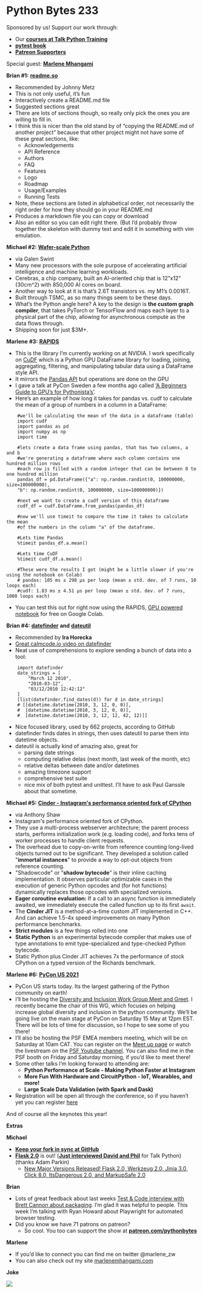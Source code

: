 # Python Bytes 233

Sponsored by us! Support our work through:

- Our [**courses at Talk Python Training**](https://training.talkpython.fm/)
- [**pytest book**](https://pragprog.com/titles/bopytest/python-testing-with-pytest/)
- [**Patreon Supporters**](https://www.patreon.com/pythonbytes)

Special guest: [**Marlene Mhangami**](https://marlenemhangami.com/)

**Brian #1:** [**readme.so**](https://readme.so/)

- Recommended by Johnny Metz
- This is not only useful, it’s fun
- Interactively create a README.md file
- Suggested sections great 
- There are lots of sections though, so really only pick the ones you are willing to fill in.
- I think this is nicer than the old stand by of “copying the README.md of another project” because that other project might not have some of these great sections, like:
	- Acknowledgements
	- API Reference
	- Authors
	- FAQ
	- Features
	- Logo
	- Roadmap
	- Usage/Examples
	- Running Tests
- Note, these sections are listed in alphabetical order, not necessarily the right order for how they should go in your README.md
- Produces a markdown file you can copy or download
- Also an editor so you can edit right there. (But I’d probably throw together the skeleton with dummy text and edit it in something with vim emulation.


**Michael #2:** [**Wafer-scale Python**](https://www.anandtech.com/show/16626/cerebras-unveils-wafer-scale-engine-two-wse2-26-trillion-transistors-100-yield)

- via Galen Swint
- Many new processors with the sole purpose of accelerating artificial intelligence and machine learning workloads.
- Cerebras, a chip company, built an AI-oriented chip that is 12”x12” (30cm^2) with 850,000 AI cores on board.
- Another way to look at it is that’s 2.6T transistors vs. my M1’s 0.0016T.
- Built through TSMC, as so many things seem to be these days.
- What’s the Python angle here? A key to the design is **the custom graph compiler**, that takes PyTorch or TensorFlow and maps each layer to a physical part of the chip, allowing for asynchronous compute as the data flows through.
- Shipping soon for just $3M+.

**Marlene** **#3:** [**RAPIDS**](https://rapids.ai/)

- This is the library I’m currently working on at NVIDIA. I work specifically on [CuDF](https://docs.rapids.ai/api/cudf/stable/10min.html) which is a Python GPU DataFrame library for loading, joining, aggregating, filtering, and manipulating tabular data using a DataFrame style API. 
- It mirrors the [Pandas API](https://pandas.pydata.org/) but operations are done on the GPU
- I gave a talk at PyCon Sweden a few months ago called [‘A Beginners Guide to GPU’s for Pythonista’s’](https://www.youtube.com/watch?v=5s8PljqLdkA). 
- Here’s an example of how long it takes for pandas vs. cudf to calculate the mean of a group of numbers in a column in a DataFrame:
```
    #we'll be calculating the mean of the data in a dataframe (table)
    import cudf
    import pandas as pd
    import numpy as np
    import time
    
    #lets create a data frame using pandas, that has two columns, a and b 
    #we're generating a dataframe where each column contains one hundred million rows
    #each row is filled with a random integer that can be between 0 to one hundred million
    pandas_df = pd.DataFrame({"a": np.random.randint(0, 100000000, size=100000000),
    "b": np.random.randint(0, 100000000, size=100000000)})
    
    #next we want to create a cudf version of this dataframe
    cudf_df = cudf.DataFrame.from_pandas(pandas_df)
    
    #now we'll use timeit to compare the time it takes to calculate the mean 
    #of the numbers in the column "a" of the dataframe. 
    
    #Lets time Pandas
    %timeit pandas_df.a.mean()
    
    #Lets time CuDF
    %timeit cudf_df.a.mean()
    
    #These were the results I got (might be a little slower if you're using the notebook on Colab)
    # pandas: 105 ms ± 298 µs per loop (mean ± std. dev. of 7 runs, 10 loops each)
    #cudf: 1.83 ms ± 4.51 µs per loop (mean ± std. dev. of 7 runs, 1000 loops each)
```

- You can test this out for right now using the RAPIDS, [GPU powered notebook](https://colab.research.google.com/drive/1rY7Ln6rEE1pOlfSHCYOVaqt8OvDO35J0#forceEdit=true&offline=true&sandboxMode=true) for free on Google Colab. 

**Brian #4:** [**datefinder**](https://datefinder.readthedocs.io/en/latest/) **and** [**dateutil**](https://dateutil.readthedocs.io/en/stable/index.html#)

- Recommended by **Ira Horecka**
- [Great calmcode.io video on datefinder](https://calmcode.io/shorts/datefinder.py.html)
- Neat use of comprehensions to explore sending a bunch of data into a tool:

```
    import datefinder
    date_strings = [
        "March 12 2010",
        "2010-03-12",
        "03/12/2010 12:42:12"
    ]
    [list(datefinder.find_dates(d)) for d in date_strings]
    # [[datetime.datetime(2010, 3, 12, 0, 0)],
    #  [datetime.datetime(2010, 3, 12, 0, 0)],
    #  [datetime.datetime(2010, 3, 12, 12, 42, 12)]]
```

- Nice focused library, used by 662 projects, according to GitHub
- datefinder finds dates in strings, then uses dateutil to parse them into datetime objects.
- dateutil is actually kind of amazing also, great for
	- parsing date strings
	- computing relative delas (next month, last week of the month, etc)
	- relative deltas between date and/or datetimes
	- amazing timezone support
	- comprehensive test suite
    - nice mix of both pytest and unittest. I’ll have to ask Paul Ganssle about that sometime.

**Michael #5:** [**Cinder - Instagram's performance oriented fork of CPython**](https://github.com/facebookincubator/cinder)

- via Anthony Shaw
- Instagram's performance oriented fork of CPython.
- They use a multi-process webserver architecture; the parent process starts, performs initialization work (e.g. loading code), and forks tens of worker processes to handle client requests.
- The overhead due to copy-on-write from reference counting long-lived objects turned out to be significant. They developed a solution called "**immortal instances**" to provide a way to opt-out objects from reference counting.
- "Shadowcode" or “**shadow bytecode**" is their inline caching implementation. It observes particular optimizable cases in the execution of generic Python opcodes and (for hot functions) dynamically replaces those opcodes with specialized versions.
- **Eager coroutine evaluation:** If a call to an async function is immediately awaited, we immediately execute the called function up to its first `await`.
- The **Cinder JIT** is a method-at-a-time custom JIT implemented in C++. And can achieve 1.5-4x speed improvements on many Python performance benchmarks.
- **Strict modules** is a few things rolled into one
- **Static Python** is an experimental bytecode compiler that makes use of type annotations to emit type-specialized and type-checked Python bytecode.
- Static Python plus Cinder JIT achieves 7x the performance of stock CPython on a typed version of the Richards benchmark.

**Marlene #6:** [**PyCon US 2021**](https://us.pycon.org/2021/)

- PyCon US starts today. Its the largest gathering of the Python community on earth!
- I’ll be hosting the [Diversity and Inclusion Work Group Meet and Greet](https://us.pycon.org/2021/events/diversity-inclusion/). I recently became the chair of this WG, which focuses on helping increase global diversity and inclusion in the python community. We’ll be going live on the main stage at PyCon on Saturday 15 May at 12pm EST. There will be lots of time for discussion, so I hope to see some of you there! 
- I’ll also be hosting the PSF EMEA members meeting, which will be on Saturday at 10am CAT. You can register on the [Meet up page](https://www.meetup.com/python-software-foundation-meetup-group/events/277616272/?rv=ce1&_xtd=gatlbWFpbF9jbGlja9oAJGJiZmYxZDQ3LWQ0ZDAtNGRhOC04YjgyLTI5M2ZlMmQ2YjJiNg&_af=event&_af_eid=277616272) or watch the livestream on the [PSF Youtube channel](https://www.youtube.com/channel/UCUAVDPguRzqHySnZw64CcOg). You can also find me in the PSF booth on Friday and Saturday morning, if you’d like to meet there!
- Some other talks I’m looking forward to attending are:
	- **Python Performance at Scale - Making Python Faster at Instagram**
	- **More Fun With Hardware and CircuitPython - IoT, Wearables, and more!**
	- **Large Scale Data Validation (with Spark and Dask)**
- Registration will be open all through the conference, so if you haven’t yet you can register [here](https://us.pycon.org/2021/registration/information/)

And of course all the keynotes this year! 

**Extras**

**Michael**

- [**Keep your fork in sync at GitHub**](https://twitter.com/github/status/1390382527588798477)
- [**Flask 2.0**](https://pypi.org/project/Flask/) is out! ([**Just interviewed David and Phil**](https://www.youtube.com/watch?v=G54QyX_lWo8) for Talk Python) (thanks Adam Parkin)
	- [New Major Versions Released! Flask 2.0, Werkzeug 2.0, Jinja 3.0, Click 8.0, ItsDangerous 2.0, and MarkupSafe 2.0](https://palletsprojects.com/blog/flask-2-0-released/)

**Brian**

- Lots of great feedback about last weeks [Test & Code interview with Brett Cannon about packaging](https://testandcode.com/152). I’m glad it was helpful to people. This week I’m talking with Ryan Howard about Playwright for automated browser testing. 
- Did you know we have 71 patrons on patreon? 
	- So cool. You too can support the show at [**patreon.com/pythonbytes**](https://www.patreon.com/pythonbytes)

**Marlene**

-  If you’d like to connect you can find me on twitter @marlene_zw
- You can also check out my site [marlenemhangami.com](https://marlenemhangami.com/)

**Joke** 

![](https://trello-attachments.s3.amazonaws.com/58e3f7c543422d7f3ad84f33/606c86cf22266a6168ba9770/64e57c479d236c5d805846f534d5273a/Image.jpeg)
